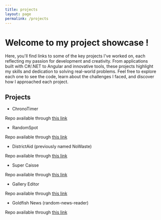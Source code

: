 ```yaml
---
title: projects
layout: page
permalink: /projects
---
```

# Welcome to my project showcase ! 

Here, you'll find links to some of the key projects I've worked on, each reflecting my passion for development and creativity. From applications built with C#/.NET to Angular and innovative tools, these projects highlight my skills and dedication to solving real-world problems. Feel free to explore each one to see the code, learn about the challenges I faced, and discover how I approached each project.

## Projects

- ChronoTimer

Repo available through [this link](https://github.com/JasLieb/ChronoTimer)

- RandomSpot

Repo available through [this link](https://github.com/JasLieb/randomSpot-angular)

- DistrictAid (previously named NoWaste)

Repo available through [this link](https://github.com/JasLieb/district-aid)

- Super Caisse

Repo available through [this link](https://github.com/JasLieb/super-caisse)

- Gallery Editor

Repo available through [this link](https://github.com/JasLieb/gallery-editor-ynov)

- Goldfish News (random-news-reader)

Repo available through [this link](https://github.com/pointyael/random-news-reader)